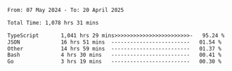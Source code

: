 
<!--START_SECTION:waka-->

```txt
From: 07 May 2024 - To: 20 April 2025

Total Time: 1,078 hrs 31 mins

TypeScript       1,041 hrs 29 mins>>>>>>>>>>>>>>>>>>>>>>>>-   95.24 %
JSON             16 hrs 51 mins  -------------------------   01.54 %
Other            14 hrs 59 mins  -------------------------   01.37 %
Bash             4 hrs 30 mins   -------------------------   00.41 %
Go               3 hrs 19 mins   -------------------------   00.30 %
```

<!--END_SECTION:waka-->

<!--

### Hi there 👋
**Iam-cesar/Iam-cesar** is a ✨ _special_ ✨ repository because its `README.md` (this file) appears on your GitHub profile.

Here are some ideas to get you started:

- 🔭 I’m currently working on ...
- 🌱 I’m currently learning ...
- 👯 I’m looking to collaborate on ...
- 🤔 I’m looking for help with ...
- 💬 Ask me about ...
- 📫 How to reach me: ...
- 😄 Pronouns: ...
- ⚡ Fun fact: ...
-->
